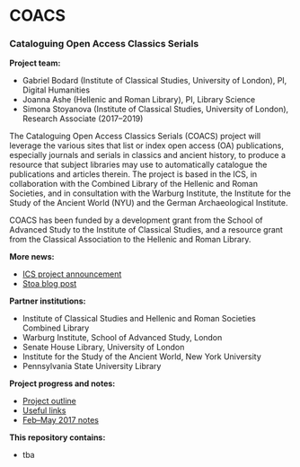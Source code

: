 # COACS #
### Cataloguing Open Access Classics Serials ###

**Project team:**

 * Gabriel Bodard (Institute of Classical Studies, University of London), PI, Digital Humanities
 * Joanna Ashe (Hellenic and Roman Library), PI, Library Science
 * Simona Stoyanova (Institute of Classical Studies, University of London), Research Associate (2017–2019)

The Cataloguing Open Access Classics Serials (COACS) project will leverage the various sites that list or index open access (OA) publications, especially journals and serials in classics and ancient history, to produce a resource that subject libraries may use to automatically catalogue the publications and articles therein. The project is based in the ICS, in collaboration with the Combined Library of the Hellenic and Roman Societies, and in consultation with the Warburg Institute, the Institute for the Study of the Ancient World (NYU) and the German Archaeological Institute.

COACS has been funded by a development grant from the School of Advanced Study to the Institute of Classical Studies, and a resource grant from the Classical Association to the Hellenic and Roman Library.

**More news:**

 * [ICS project announcement](http://ics.sas.ac.uk/about-us/news/cataloguing-open-access-classics-serials)
 * [Stoa blog post](http://www.stoa.org/archives/2381)
 
**Partner institutions:**
 
 * Institute of Classical Studies and Hellenic and Roman Societies Combined Library
 * Warburg Institute, School of Advanced Study, London
 * Senate House Library, University of London
 * Institute for the Study of the Ancient World, New York University
 * Pennsylvania State University Library
  
**Project progress and notes:**

 * [Project outline](notes/outline.md)
 * [Useful links](notes/useful_links.md)
 * [Feb–May 2017 notes](notes/notes201702-05.md)
  
**This repository contains:**

 * tba
